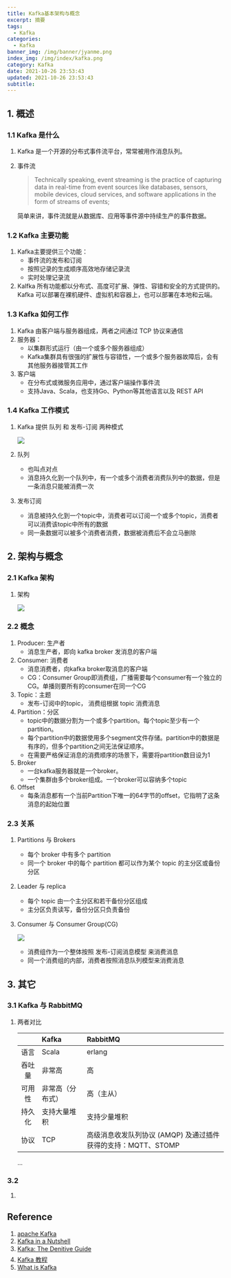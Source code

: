 ```yaml
---
title: Kafka基本架构与概念
excerpt: 摘要
tags:
  - Kafka
categories:
  - Kafka
banner_img: /img/banner/jyanme.png
index_img: /img/index/kafka.png
category: Kafka
date: 2021-10-26 23:53:43
updated: 2021-10-26 23:53:43
subtitle:
---
```


## 1. 概述

### 1.1 Kafka 是什么
1. Kafka 是一个开源的分布式事件流平台，常常被用作消息队列。
2. 事件流
   > Technically speaking, event streaming is the practice of capturing data in real-time from event sources like databases, sensors, mobile devices, cloud services, and software applications in the form of streams of events; 

   简单来讲，事件流就是从数据库、应用等事件源中持续生产的事件数据。

### 1.2 Kafka 主要功能
1. Kafka主要提供三个功能：
    * 事件流的发布和订阅
    * 按照记录的生成顺序高效地存储记录流
    * 实时处理记录流
2. Kalfka 所有功能都以分布式、高度可扩展、弹性、容错和安全的方式提供的。 Kafka 可以部署在裸机硬件、虚拟机和容器上，也可以部署在本地和云端。

### 1.3 Kafka 如何工作
1. Kafka 由客户端与服务器组成，两者之间通过 TCP 协议来通信
2. 服务器：
   * 以集群形式运行（由一个或多个服务器组成）
   * Kafka集群具有很强的扩展性与容错性，一个或多个服务器故障后，会有其他服务器接管其工作
3. 客户端
   * 在分布式或微服务应用中，通过客户端操作事件流
   * 支持Java、Scala，也支持Go、Python等其他语言以及 REST API

### 1.4 Kafka 工作模式
1. Kafka 提供 队列 和 发布-订阅 两种模式
   
    ![](https://raw.githubusercontent.com/JabinHao/mihs/master/blog/Kafka/kafka_1_2.png)

2. 队列
    * 也叫点对点
    * 消息持久化到一个队列中，有一个或多个消费者消费队列中的数据，但是一条消息只能被消费一次
3. 发布订阅
   * 消息被持久化到一个topic中，消费者可以订阅一个或多个topic，消费者可以消费该topic中所有的数据
   * 同一条数据可以被多个消费者消费，数据被消费后不会立马删除


## 2. 架构与概念

### 2.1 Kafka 架构
1. 架构

    ![](https://raw.githubusercontent.com/JabinHao/mihs/master/blog/Kafka/kafka_1_1.png)


### 2.2 概念

1. Producer: 生产者
    * 消息生产者，即向 kafka broker 发消息的客户端
2. Consumer: 消费者
    * 消息消费者，向kafka broker取消息的客户端
    * CG：Consumer Group即消费组，广播需要每个consumer有一个独立的CG。单播则要所有的consumer在同一个CG
3. Topic：主题
    * 发布-订阅中的topic， 消费组根据 topic 消费消息
4. Partition：分区
    * topic中的数据分割为一个或多个partition。每个topic至少有一个partition。
    * 每个partition中的数据使用多个segment文件存储。partition中的数据是有序的，但多个partition之间无法保证顺序。
    * 在需要严格保证消息的消费顺序的场景下，需要将partition数目设为1
5. Broker
    * 一台kafka服务器就是一个broker。
    * 一个集群由多个broker组成。一个broker可以容纳多个topic
6. Offset
    * 每条消息都有一个当前Partition下唯一的64字节的offset，它指明了这条消息的起始位置


### 2.3 关系

1. Partitions 与 Brokers
    * 每个 broker 中有多个 partition
    * 同一个 broker 中的每个 partition 都可以作为某个 topic 的主分区或备份分区
  
2. Leader 与 replica
   * 每个 topic 由一个主分区和若干备份分区组成
   * 主分区负责读写，备份分区只负责备份

3. Consumer 与 Consumer Group(CG)
   
   ![](https://raw.githubusercontent.com/JabinHao/mihs/master/blog/Kafka/kafka_1_3.png)

    * 消费组作为一个整体按照 发布-订阅消息模型 来消费消息
    * 同一个消费组的内部，消费者按照消息队列模型来消费消息
   
## 3. 其它

### 3.1 Kafka 与 RabbitMQ

1. 两者对比

    &nbsp; | Kafka | RabbitMQ
    :-: | :- | :-
    语言 | Scala | erlang
    吞吐量|非常高|高
    可用性| 非常高（分布式）| 高（主从）
    持久化|支持大量堆积|支持少量堆积
    协议 | TCP | 高级消息收发队列协议 (AMQP) 及通过插件获得的支持：MQTT、STOMP
    ...


### 3.2 

1. 

## Reference
1. [apache Kafka](https://kafka.apache.org/)
2. [Kafka in a Nutshell](https://sookocheff.com/post/kafka/kafka-in-a-nutshell/)
3. [Kafka: The Denitive Guide](https://www.confluent.io/resources/kafka-the-definitive-guide-v2/)
4. [Kafka 教程](https://aiden-dong.github.io/2019/09/10/Kafka%E6%9E%B6%E6%9E%84/)
5. [What is Kafka](https://aws.amazon.com/cn/msk/what-is-kafka/)

